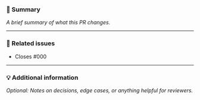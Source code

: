 <!--

This repository uses Markdown files to define changelog entries. If the changes in this pull request are **user-facing**, please create a changelog entry by running the following command:

    yarn run nice

This will generate a `*.md` file in the `.changelog/` directory for your description. You can create as many as you need.

**Note:**
If your PR is internal-only (e.g., tests, tooling, docs), you can skip this step - just mention it below.

-->

### 🚀 Summary

*A brief summary of what this PR changes.*

---

### 📌 Related issues

<!--

Although changelog entries list connected issues, GitHub requires listing them here to automatically link and close them.

-->

* Closes #000

---

### 💡 Additional information

*Optional: Notes on decisions, edge cases, or anything helpful for reviewers.*
